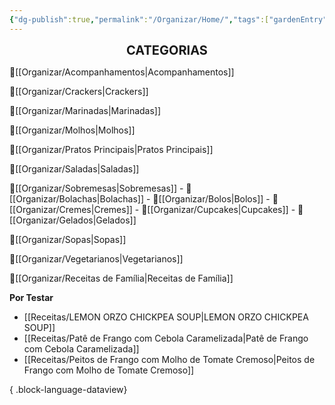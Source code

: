 ```yaml
---
{"dg-publish":true,"permalink":"/Organizar/Home/","tags":["gardenEntry"]}
---
```


<div style="text-align: center;"> <span style="font-size: 20px;"><b>CATEGORIAS</b></span> </div>

🍚[[Organizar/Acompanhamentos\|Acompanhamentos]]

🥟[[Organizar/Crackers\|Crackers]]

🥣[[Organizar/Marinadas\|Marinadas]]

🧉[[Organizar/Molhos\|Molhos]]

🍗[[Organizar/Pratos Principais\|Pratos Principais]]

🥗[[Organizar/Saladas\|Saladas]]

🍭[[Organizar/Sobremesas\|Sobremesas]]
		- 🍪[[Organizar/Bolachas\|Bolachas]]
		- 🍰[[Organizar/Bolos\|Bolos]]
		- 🍯[[Organizar/Cremes\|Cremes]]
		- 🧁[[Organizar/Cupcakes\|Cupcakes]]
		- 🍧[[Organizar/Gelados\|Gelados]]
		
🍲[[Organizar/Sopas\|Sopas]]

🌿[[Organizar/Vegetarianos\|Vegetarianos]]

🏡[[Organizar/Receitas de Família\|Receitas de Família]]

**Por Testar**
- [[Receitas/LEMON ORZO CHICKPEA SOUP\|LEMON ORZO CHICKPEA SOUP]]
- [[Receitas/Patê de Frango com Cebola Caramelizada\|Patê de Frango com Cebola Caramelizada]]
- [[Receitas/Peitos de Frango com Molho de Tomate Cremoso\|Peitos de Frango com Molho de Tomate Cremoso]]

{ .block-language-dataview}
